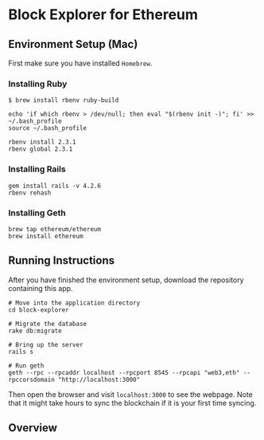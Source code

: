 # Block Explorer for Ethereum

## Environment Setup (Mac)
First make sure you have installed `Homebrew`.

### Installing Ruby
```
$ brew install rbenv ruby-build

echo 'if which rbenv > /dev/null; then eval "$(rbenv init -)"; fi' >> ~/.bash_profile
source ~/.bash_profile

rbenv install 2.3.1
rbenv global 2.3.1
```
### Installing Rails
```
gem install rails -v 4.2.6
rbenv rehash
```
### Installing Geth
```
brew tap ethereum/ethereum
brew install ethereum
```

## Running Instructions
After you have finished the environment setup, download the repository containing this app.
```
# Move into the application directory
cd block-explorer

# Migrate the database
rake db:migrate

# Bring up the server
rails s

# Run geth
geth --rpc --rpcaddr localhost --rpcport 8545 --rpcapi "web3,eth" --rpccorsdomain "http://localhost:3000"
```
Then open the browser and visit `localhost:3000` to see the webpage.
Note that it might take hours to sync the blockchain if it is your first time syncing.

## Overview

